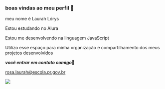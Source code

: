 ### boas vindas ao meu perfil 🦜

meu nome é Laurah Lórys

Estou estudando no Alura

Estou me desenvolvendo na linguagem JavaScript

Utilizo esse espaço para minha organização e compartilhamento dos meus projetos desenvolvidos

***você entrar em contato comigo***🌵

rosa.laurah@escola.pr.gov.br


![](https://media1.tenor.com/m/R_eZ54c3HF8AAAAd/coutinho-vasco.gif)

